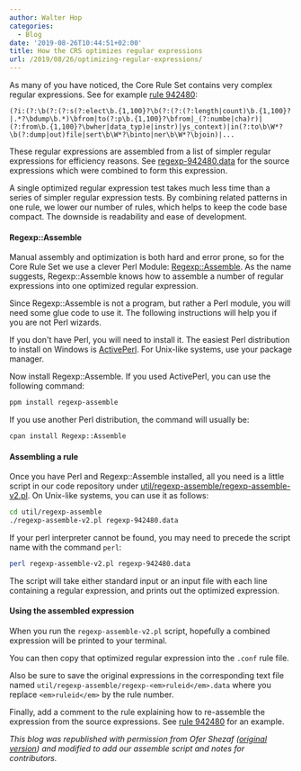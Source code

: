 ```yaml
---
author: Walter Hop
categories:
  - Blog
date: '2019-08-26T10:44:51+02:00'
title: How the CRS optimizes regular expressions
url: /2019/08/26/optimizing-regular-expressions/
---
```



As many of you have noticed, the Core Rule Set contains very complex regular expressions. See for example [rule 942480](https://github.com/coreruleset/coreruleset/blob/v3.2/dev/rules/REQUEST-942-APPLICATION-ATTACK-SQLI.conf#L1234):

```text
(?i:(?:\b(?:(?:s(?:elect\b.{1,100}?\b(?:(?:(?:length|count)\b.{1,100}?|.*?\bdump\b.*)\bfrom|to(?:p\b.{1,100}?\bfrom|_(?:numbe|cha)r)|(?:from\b.{1,100}?\bwher|data_typ)e|instr)|ys_context)|in(?:to\b\W*?\b(?:dump|out)file|sert\b\W*?\binto|ner\b\W*?\bjoin)|...
```

These regular expressions are assembled from a list of simpler regular expressions for efficiency reasons. See [regexp-942480.data](https://github.com/coreruleset/coreruleset/blob/v3.2/dev/util/regexp-assemble/regexp-942480.data) for the source expressions which were combined to form this expression.

A single optimized regular expression test takes much less time than a series of simpler regular expression tests. By combining related patterns in one rule, we lower our number of rules, which helps to keep the code base compact. The downside is readability and ease of development.

#### Regexp::Assemble

Manual assembly and optimization is both hard and error prone, so for the Core Rule Set we use a clever Perl Module: [Regexp::Assemble](https://metacpan.org/pod/Regexp::Assemble). As the name suggests, Regexp::Assemble knows how to assemble a number of regular expressions into one optimized regular expression.

Since Regexp::Assemble is not a program, but rather a Perl module, you will need some glue code to use it. The following instructions will help you if you are not Perl wizards.

If you don't have Perl, you will need to install it. The easiest Perl distribution to install on Windows is [ActivePerl](https://www.activestate.com/Products/activeperl/). For Unix-like systems, use your package manager.

Now install Regexp::Assemble. If you used ActivePerl, you can use the following command:

```sh
ppm install regexp-assemble
```

If you use another Perl distribution, the command will usually be:

```sh
cpan install Regexp::Assemble
```

#### Assembling a rule

Once you have Perl and Regexp::Assemble installed, all you need is a little script in our code repository under [util/regexp-assemble/regexp-assemble-v2.pl](https://github.com/coreruleset/coreruleset/blob/v3.2/dev/util/regexp-assemble/regexp-assemble-v2.pl). On Unix-like systems, you can use it as follows:

```sh
cd util/regexp-assemble
./regexp-assemble-v2.pl regexp-942480.data
```

If your perl interpreter cannot be found, you may need to precede the script name with the command `perl`:

```sh
perl regexp-assemble-v2.pl regexp-942480.data
```

The script will take either standard input or an input file with each line containing a regular expression, and prints out the optimized expression.

#### Using the assembled expression

When you run the `regexp-assemble-v2.pl` script, hopefully a combined expression will be printed to your terminal.

You can then copy that optimized regular expression into the `.conf` rule file.

Also be sure to save the original expressions in the corresponding text file named `util/regexp-assemble/regexp-<em>ruleid</em>.data` where you replace `<em>ruleid</em>` by the rule number.

Finally, add a comment to the rule explaining how to re-assemble the expression from the source expressions. See [rule 942480](https://github.com/coreruleset/coreruleset/blob/v3.2/dev/rules/REQUEST-942-APPLICATION-ATTACK-SQLI.conf#L1152) for an example.

*This blog was republished with permission from Ofer Shezaf ([original version](https://web.archive.org/web/20180822205124/http://blog.modsecurity.org/2007/06/optimizing-regu.html)) and modified to add our assemble script and notes for contributors.*
